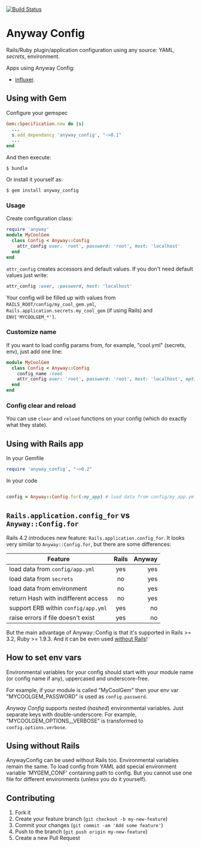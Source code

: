[![Build Status](https://travis-ci.org/palkan/anyway_config.svg?branch=master)](https://travis-ci.org/palkan/anyway_config)

# Anyway Config

Rails/Ruby plugin/application configuration using any source: YAML, _secrets_, environment.


Apps using Anyway Config: 
- [influxer](https://github.com/palkan/influxer).

## Using with Gem

Configure your gemspec

```ruby
Gem::Specification.new do |s|
  ...
  s.add_dependancy 'anyway_config', "~>0.1"
  ...
end
```

And then execute:

    $ bundle

Or install it yourself as:

    $ gem install anyway_config

### Usage

Create configuration class:

```ruby
require 'anyway'
module MyCoolGem
  class Config < Anyway::Config
    attr_config user: 'root', password: 'root', host: 'localhost'
  end
end
```

`attr_config` creates accessors and default values. If you don't need default values just write:

```ruby
attr_config :user, :password, host: 'localhost'
```

Your config will be filled up with values from `RAILS_ROOT/config/my_cool_gem.yml`, `Rails.application.secrets.my_cool_gem` (if using Rails) and `ENV['MYCOOLGEM_*']`.  

### Customize name

If you want to load config params from, for example, "cool.yml" (secrets, env), just add one line:

```ruby
module MyCoolGem
  class Config < Anyway::Config
    config_name :cool
    attr_config user: 'root', password: 'root', host: 'localhost', options: {}
  end
end
```

### Config clear and reload

You can use `clear` and `reload` functions on your config (which do exactly what they state).


## Using with Rails app

In your Gemfile

```ruby
require 'anyway_config', "~>0.2"
```

In your code

```ruby

config = Anyway::Config.for(:my_app) # load data from config/my_app.yml, secrets.my_app, ENV["MYAPP_*"]

```

## `Rails.application.config_for` vs `Anyway::Config.for`

Rails 4.2 introduces new feature: `Rails.application.config_for`. It looks very similar to 
`Anyway::Config.for`, but there are some differences:

| Feature       | Rails         | Anyway  |
| ------------- |:-------------:| -----:|
| load data from `config/app.yml`     | yes | yes |
| load data from `secrets`      | no      |   yes |
| load data from environment | no   |   yes |
| return Hash with indifferent access | no | yes | 
| support ERB within `config/app.yml` | yes | no |
| raise errors if file doesn't exist | yes | no |

But the main advantage of Anyway::Config is that it's supported in Rails >= 3.2, Ruby >= 1.9.3.
And it can be even used [without Rails](#using-wihout-rails)!

## How to set env vars

Environmental variables for your config should start with your module name (or config name if any), uppercased and underscore-free.

For example, if your module is called "MyCoolGem" then your env var "MYCOOLGEM_PASSWORD" is used as `config.password`.

*Anyway Config* supports nested (_hashed_) environmental variables. Just separate keys with double-underscore.
For example, "MYCOOLGEM_OPTIONS__VERBOSE" is transformed to `config.options.verbose`.

## Using without Rails

AnywayConfig can be used without Rails too. 
Environmental variables remain the same. To load config from YAML add special environment variable 'MYGEM_CONF' containing path to config. But you cannot use one file for different environments (unless you do it yourself).

## Contributing

1. Fork it
2. Create your feature branch (`git checkout -b my-new-feature`)
3. Commit your changes (`git commit -am 'Add some feature'`)
4. Push to the branch (`git push origin my-new-feature`)
5. Create a new Pull Request